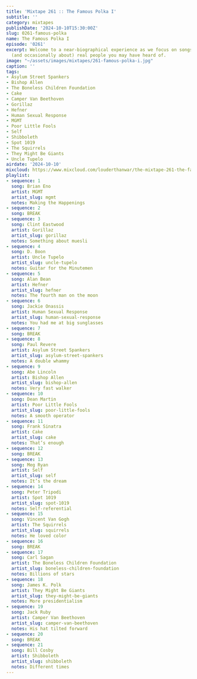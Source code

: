 ```yaml
---
title: 'Mixtape 261 :: The Famous Polka I'
subtitle: ''
category: mixtapes
publishDate: '2024-10-10T15:30:00Z'
slug: 0261-famous-polka
name: The Famous Polka I
episode: '0261'
excerpt: Welcome to a near-biographical experience as we focus on songs named after
  (and occasionally about) real people you may have heard of.
image: "~/assets/images/mixtapes/261-famous-polka-i.jpg"
caption: ''
tags:
- Asylum Street Spankers
- Bishop Allen
- The Boneless Children Foundation
- Cake
- Camper Van Beethoven
- Gorillaz
- Hefner
- Human Sexual Response
- MGMT
- Poor Little Fools
- Self
- Shibboleth
- Spot 1019
- The Squirrels
- They Might Be Giants
- Uncle Tupelo
airdate: '2024-10-10'
mixcloud: https://www.mixcloud.com/louderthanwar/the-mixtape-261-the-famous-polka-i-2024-10-10/
playlist:
- sequence: 1
  song: Brian Eno
  artist: MGMT
  artist_slug: mgmt
  notes: Making the Happenings
- sequence: 2
  song: BREAK
- sequence: 3
  song: Clint Eastwood
  artist: Gorillaz
  artist_slug: gorillaz
  notes: Something about muesli
- sequence: 4
  song: D. Boon
  artist: Uncle Tupelo
  artist_slug: uncle-tupelo
  notes: Guitar for the Minutemen
- sequence: 5
  song: Alan Bean
  artist: Hefner
  artist_slug: hefner
  notes: The fourth man on the moon
- sequence: 6
  song: Jackie Onassis
  artist: Human Sexual Response
  artist_slug: human-sexual-response
  notes: You had me at big sunglasses
- sequence: 7
  song: BREAK
- sequence: 8
  song: Paul Revere
  artist: Asylum Street Spankers
  artist_slug: asylum-street-spankers
  notes: A double whammy
- sequence: 9
  song: Abe Lincoln
  artist: Bishop Allen
  artist_slug: bishop-allen
  notes: Very fast walker
- sequence: 10
  song: Dean Martin
  artist: Poor Little Fools
  artist_slug: poor-little-fools
  notes: A smooth operator
- sequence: 11
  song: Frank Sinatra
  artist: Cake
  artist_slug: cake
  notes: That’s enough
- sequence: 12
  song: BREAK
- sequence: 13
  song: Meg Ryan
  artist: Self
  artist_slug: self
  notes: It’s the dream
- sequence: 14
  song: Peter Tripodi
  artist: Spot 1019
  artist_slug: spot-1019
  notes: Self-referential
- sequence: 15
  song: Vincent Van Gogh
  artist: The Squirrels
  artist_slug: squirrels
  notes: He loved color
- sequence: 16
  song: BREAK
- sequence: 17
  song: Carl Sagan
  artist: The Boneless Children Foundation
  artist_slug: boneless-children-foundation
  notes: Billions of stars
- sequence: 18
  song: James K. Polk
  artist: They Might Be Giants
  artist_slug: they-might-be-giants
  notes: More presidentialism
- sequence: 19
  song: Jack Ruby
  artist: Camper Van Beethoven
  artist_slug: camper-van-beethoven
  notes: His hat tilted forward
- sequence: 20
  song: BREAK
- sequence: 21
  song: Bill Cosby
  artist: Shibboleth
  artist_slug: shibboleth
  notes: Different times
---
```


